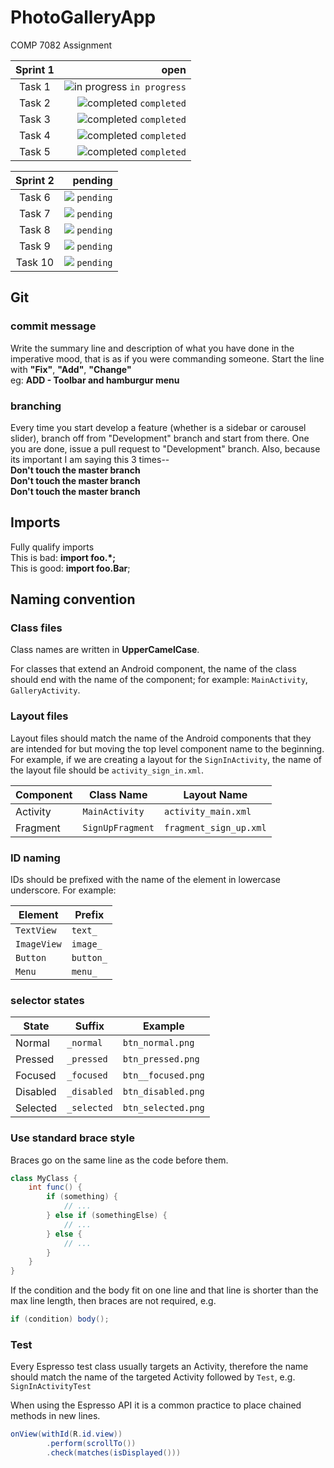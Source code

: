 # PhotoGalleryApp
COMP 7082 Assignment

| Sprint 1           |  open |
|:-------------:| -----:|
| Task 1 | ![in progress](https://placehold.it/15/FFB226/000000?text=+) `in progress` |
| Task 2      | ![completed](https://placehold.it/15/01EB4C/000000?text=+) `completed` |
| Task 3      | ![completed](https://placehold.it/15/01EB4C/000000?text=+) `completed` |
| Task 4      | ![completed](https://placehold.it/15/01EB4C/000000?text=+) `completed` |
| Task 5      | ![completed](https://placehold.it/15/01EB4C/000000?text=+) `completed` |


| Sprint 2           | pending |
|:-------------:| -----:|
| Task 6 | ![](https://placehold.it/15/E6EBFE/000000?text=+) `pending` |
| Task 7      | ![](https://placehold.it/15/E6EBFE/000000?text=+) `pending` |
| Task 8      | ![](https://placehold.it/15/E6EBFE/000000?text=+) `pending` |
| Task 9      | ![](https://placehold.it/15/E6EBFE/000000?text=+) `pending` |
| Task 10      | ![](https://placehold.it/15/E6EBFE/000000?text=+) `pending` |

## Git
### commit message
Write the summary line and description of what you have done in the imperative mood, that is as if you were commanding someone. Start the line with __"Fix"__, __"Add"__, __"Change"__ \
eg: __ADD - Toolbar and hamburgur menu__
### branching

Every time you start develop a feature (whether is a sidebar or carousel slider), branch off from "Development" branch and start from there. One you are done, issue a pull request to "Development" branch. Also, because its important I am saying this 3 times--\
__Don't touch the master branch__\
__Don't touch the master branch__\
__Don't touch the master branch__


## Imports
Fully qualify imports\
This is bad: __import foo.\*;__  
This is good: __import foo.Bar__;

## Naming convention

### Class files
Class names are written in __UpperCamelCase__.

For classes that extend an Android component, the name of the class should end with the name of the component;
for example: `MainActivity`, `GalleryActivity`.

### Layout files

Layout files should match the name of the Android components that they are intended for but moving the top level component name to the beginning. For example, if we are creating a layout for the `SignInActivity`, the name of the layout file should be `activity_sign_in.xml`.

| Component        | Class Name             | Layout Name                   |
| ---------------- | ---------------------- | ----------------------------- |
| Activity         | `MainActivity`  | `activity_main.xml`   |
| Fragment         | `SignUpFragment`       | `fragment_sign_up.xml`        |


### ID naming

IDs should be prefixed with the name of the element in lowercase underscore. For example:

| Element            | Prefix            |
| -----------------  | ----------------- |
| `TextView`           | `text_`             |
| `ImageView`          | `image_`            |
| `Button`             | `button_`           |
| `Menu`               | `menu_`             |

### selector states

| State	       | Suffix          | Example                     |
|--------------|-----------------|-----------------------------|
| Normal       | `_normal`       | `btn_normal.png`    |
| Pressed      | `_pressed`      | `btn_pressed.png`   |
| Focused      | `_focused`      | `btn__focused.png`   |
| Disabled     | `_disabled`     | `btn_disabled.png`  |
| Selected     | `_selected`     | `btn_selected.png`  |

### Use standard brace style
Braces go on the same line as the code before them.

```java
class MyClass {
    int func() {
        if (something) {
            // ...
        } else if (somethingElse) {
            // ...
        } else {
            // ...
        }
    }
}
```
If the condition and the body fit on one line and that line is shorter than the max line length, then braces are not required, e.g.

```java
if (condition) body();
```

### Test

Every Espresso test class usually targets an Activity, therefore the name should match the name of the targeted Activity followed by `Test`, e.g. `SignInActivityTest`

When using the Espresso API it is a common practice to place chained methods in new lines.

```java
onView(withId(R.id.view))
        .perform(scrollTo())
        .check(matches(isDisplayed()))
`````
